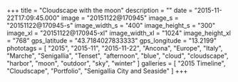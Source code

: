 +++
title = "Cloudscape with the moon"
description = ""
date = "2015-11-22T17:09:45.000"
image = "20151122@170945"
image_s = "20151122@170945-s"
image_width_s = "400"
image_height_s = "300"
image_xl = "20151122@170945-xl"
image_width_xl = "1024"
image_height_xl = "768"
gps_latitude = "43.7184027833333"
gps_longitude = "13.2199"
phototags = [ "2015", "2015-11", "2015-11-22", "Ancona", "Europe", "Italy", "Marche", "Senigallia", "Tenset", "afternoon", "blue", "cloud", "cloudscape", "harbor", "moon", "outdoor", "sky", "winter" ]
galleries = [ "2015 Timeline", "Cloudscape", "Portfolio", "Senigallia City and Seaside" ]
+++
